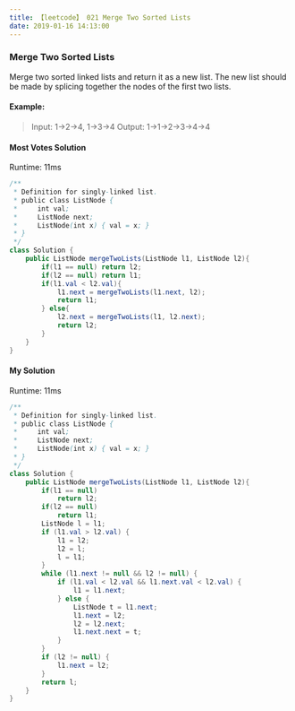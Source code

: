 ```yaml
---
title: 【leetcode】 021 Merge Two Sorted Lists
date: 2019-01-16 14:13:00
---
```


### Merge Two Sorted Lists

Merge two sorted linked lists and return it as a new list. The new list should be made by splicing together the nodes of the first two lists.

#### Example:

>Input: 1->2->4, 1->3->4
Output: 1->1->2->3->4->4


#### Most Votes Solution

Runtime: 11ms

```java
/**
 * Definition for singly-linked list.
 * public class ListNode {
 *     int val;
 *     ListNode next;
 *     ListNode(int x) { val = x; }
 * }
 */
class Solution {
    public ListNode mergeTwoLists(ListNode l1, ListNode l2){
        if(l1 == null) return l2;
        if(l2 == null) return l1;
        if(l1.val < l2.val){
            l1.next = mergeTwoLists(l1.next, l2);
            return l1;
        } else{
            l2.next = mergeTwoLists(l1, l2.next);
            return l2;
        }
    }
}
```


#### My Solution

Runtime: 11ms

```java
/**
 * Definition for singly-linked list.
 * public class ListNode {
 *     int val;
 *     ListNode next;
 *     ListNode(int x) { val = x; }
 * }
 */
class Solution {
    public ListNode mergeTwoLists(ListNode l1, ListNode l2){
        if(l1 == null)
            return l2;
        if(l2 == null)
            return l1;
        ListNode l = l1;
        if (l1.val > l2.val) {
            l1 = l2;
            l2 = l;
            l = l1;
        }
        while (l1.next != null && l2 != null) {
            if (l1.val < l2.val && l1.next.val < l2.val) {
                l1 = l1.next;
            } else {
                ListNode t = l1.next;
                l1.next = l2;
                l2 = l2.next;
                l1.next.next = t;
            }
        }
        if (l2 != null) {
            l1.next = l2;
        }
        return l;
    }
}
```
